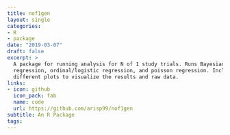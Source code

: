 ```yaml
---
title: nof1gen
layout: single
categories:
- R
- package
date: "2019-03-07"
draft: false
excerpt: >
  A package for running analysis for N of 1 study trials. Runs Bayesian linear
  regression, ordinal/logistic regression, and poisson regression. Includes
  different plots to visualize the results and raw data.
links:
- icon: github
  icon_pack: fab
  name: code
  url: https://github.com/arisp99/nof1gen
subtitle: An R Package
tags:
---
```


